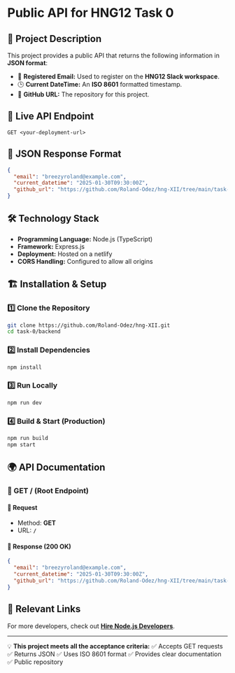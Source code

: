 # Public API for HNG12 Task 0

## 📌 Project Description
This project provides a public API that returns the following information in **JSON format**:
- 📧 **Registered Email:** Used to register on the **HNG12 Slack workspace**.
- 🕒 **Current DateTime:** An **ISO 8601** formatted timestamp.
- 🔗 **GitHub URL:** The repository for this project.

## 🚀 Live API Endpoint
```plaintext
GET <your-deployment-url>
```

## 📡 JSON Response Format
```json
{
  "email": "breezyroland@example.com",
  "current_datetime": "2025-01-30T09:30:00Z",
  "github_url": "https://github.com/Roland-Odez/hng-XII/tree/main/task-0/backend"
}
```

## 🛠 Technology Stack
- **Programming Language:** Node.js (TypeScript)
- **Framework:** Express.js
- **Deployment:** Hosted on a netlify
- **CORS Handling:** Configured to allow all origins

## 🏗️ Installation & Setup
### 1️⃣ Clone the Repository
```sh
git clone https://github.com/Roland-Odez/hng-XII.git
cd task-0/backend
```

### 2️⃣ Install Dependencies
```sh
npm install
```

### 3️⃣ Run Locally
```sh
npm run dev
```

### 4️⃣ Build & Start (Production)
```sh
npm run build
npm start
```

## 🌍 API Documentation
### 📌 GET / (Root Endpoint)
#### 🔹 Request
- Method: **GET**
- URL: **`/`**

#### 🔹 Response (200 OK)
```json
{
  "email": "breezyroland@example.com",
  "current_datetime": "2025-01-30T09:30:00Z",
  "github_url": "https://github.com/Roland-Odez/hng-XII/tree/main/task-0/backend"
}
```

## 🔗 Relevant Links
For more developers, check out **[Hire Node.js Developers](https://hng.tech/hire/nodejs-developers)**.

---
💡 **This project meets all the acceptance criteria:**
✅ Accepts GET requests ✅ Returns JSON ✅ Uses ISO 8601 format ✅ Provides clear documentation ✅ Public repository
